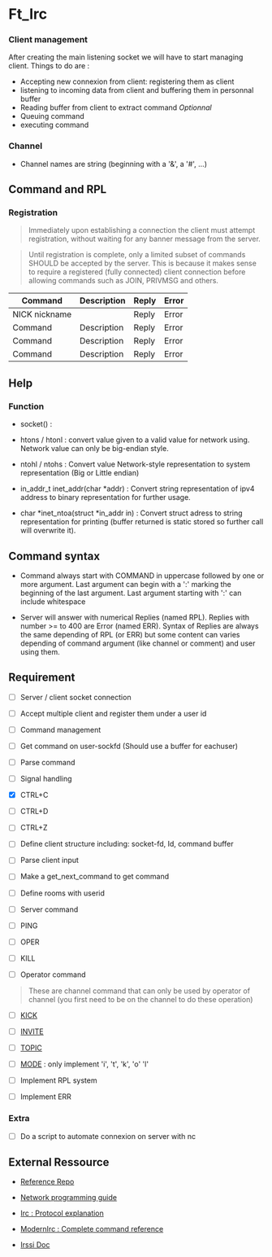 # Ft_Irc


### Client management

After creating the main listening socket we will have to start managing client.
Things to do are :

- Accepting new connexion from client: registering them as client
- listening to incoming data from client and buffering them in personnal buffer
- Reading buffer from client to extract command *Optionnal*
- Queuing command
- executing command


### Channel
- Channel names are string (beginning with a '&', a '#', ...)

## Command and RPL

### Registration

> Immediately upon establishing a connection the client must attempt registration, without waiting for any banner message from the server.

> Until registration is complete, only a limited subset of commands SHOULD be accepted by the server. This is because it makes sense to require a registered (fully connected) client connection before allowing commands such as JOIN, PRIVMSG and others.


| Command | Description | Reply | Error |
|---------|-------------|-------|-------|
| NICK nickname|        | Reply | Error |
| Command | Description | Reply | Error |
| Command | Description | Reply | Error |
| Command | Description | Reply | Error |


## Help

### Function

- socket() :

- htons / htonl : convert value given to a valid value for network using. Network value can only be big-endian style.
- ntohl / ntohs : Convert value Network-style representation to system representation (Big or Little endian)


- in_addr_t inet_addr(char \*addr) : Convert string representation of ipv4 address to binary representation for further usage.
- char \*inet_ntoa(struct \*in_addr in) : Convert struct adress to string representation for printing (buffer returned is static stored so further call will overwrite it).


## Command syntax

- Command always start with COMMAND in uppercase followed by one or more argument. Last argument can begin with a ':' marking the beginning of the last argument. Last argument starting with ':' can include whitespace

- Server will answer with numerical Replies (named RPL). Replies with number >= to 400 are Error (named ERR). Syntax of Replies are always the same depending of RPL (or ERR) but some content can varies depending of command argument (like channel or comment) and user using them.


## Requirement

- [ ] Server / client socket connection
 - [ ] Accept multiple client and register them under a user id

- [ ] Command management
 - [ ] Get command on user-sockfd (Should use a buffer for eachuser)
 - [ ] Parse command

- [ ] Signal handling
 - [x] CTRL+C
 - [ ] CTRL+D
 - [ ] CTRL+Z

- [ ] Define client structure including: socket-fd, Id, command buffer
- [ ] Parse client input 
 - [ ] Make a get_next_command to get command
- [ ] Define rooms with userid

- [ ] Server command
 - [ ]  PING
 - [ ]  OPER
 - [ ]  KILL


- [ ] Operator command
> These are channel command that can only be used by operator of channel (you first need to be on the channel to do these operation)
 - [ ] [KICK](https://modern.ircdocs.horse/#kick-message)
 - [ ] [INVITE](https://modern.ircdocs.horse/#invite-message)
 - [ ] [TOPIC](https://modern.ircdocs.horse/#topic-message)
 - [ ] [MODE](https://modern.ircdocs.horse/#mode-message) : only implement 'i', 't', 'k', 'o' 'l'
 

- [ ] Implement RPL system
 - [ ] Implement ERR

### Extra

- [ ] Do a script to automate connexion on server with nc

## External Ressource

- [Reference Repo](https://github.com/marineks/Ft_irc)

- [Network programming guide](https://beej.us/guide/bgnet/pdf/bgnet_a4_c_1.pdf)

- [Irc : Protocol explanation](http://chi.cs.uchicago.edu/chirc/irc.html)

- [ModernIrc : Complete command reference](https://modern.ircdocs.horse/)

- [Irssi Doc](https://irssi.org/New-users/)
